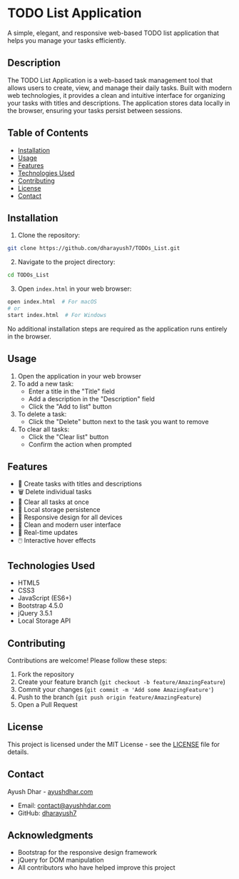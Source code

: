 # TODO List Application

A simple, elegant, and responsive web-based TODO list application that helps you manage your tasks efficiently.

## Description

The TODO List Application is a web-based task management tool that allows users to create, view, and manage their daily tasks. Built with modern web technologies, it provides a clean and intuitive interface for organizing your tasks with titles and descriptions. The application stores data locally in the browser, ensuring your tasks persist between sessions.

## Table of Contents

- [Installation](#installation)
- [Usage](#usage)
- [Features](#features)
- [Technologies Used](#technologies-used)
- [Contributing](#contributing)
- [License](#license)
- [Contact](#contact)

## Installation

1. Clone the repository:

```bash
git clone https://github.com/dharayush7/TODOs_List.git
```

2. Navigate to the project directory:

```bash
cd TODOs_List
```

3. Open `index.html` in your web browser:

```bash
open index.html  # For macOS
# or
start index.html  # For Windows
```

No additional installation steps are required as the application runs entirely in the browser.

## Usage

1. Open the application in your web browser
2. To add a new task:
   - Enter a title in the "Title" field
   - Add a description in the "Description" field
   - Click the "Add to list" button
3. To delete a task:
   - Click the "Delete" button next to the task you want to remove
4. To clear all tasks:
   - Click the "Clear list" button
   - Confirm the action when prompted

## Features

- 📝 Create tasks with titles and descriptions
- 🗑️ Delete individual tasks
- 🧹 Clear all tasks at once
- 💾 Local storage persistence
- 📱 Responsive design for all devices
- 🎨 Clean and modern user interface
- 🔄 Real-time updates
- 🖱️ Interactive hover effects

## Technologies Used

- HTML5
- CSS3
- JavaScript (ES6+)
- Bootstrap 4.5.0
- jQuery 3.5.1
- Local Storage API

## Contributing

Contributions are welcome! Please follow these steps:

1. Fork the repository
2. Create your feature branch (`git checkout -b feature/AmazingFeature`)
3. Commit your changes (`git commit -m 'Add some AmazingFeature'`)
4. Push to the branch (`git push origin feature/AmazingFeature`)
5. Open a Pull Request

## License

This project is licensed under the MIT License - see the [LICENSE](LICENSE) file for details.

## Contact

Ayush Dhar - [ayushdhar.com](https://ayushdhar.com)

- Email: [contact@ayushhdar.com](mailto:contact@ayushhdar.com)
- GitHub: [dharayush7](https://github.com/dharayush7)

## Acknowledgments

- Bootstrap for the responsive design framework
- jQuery for DOM manipulation
- All contributors who have helped improve this project
